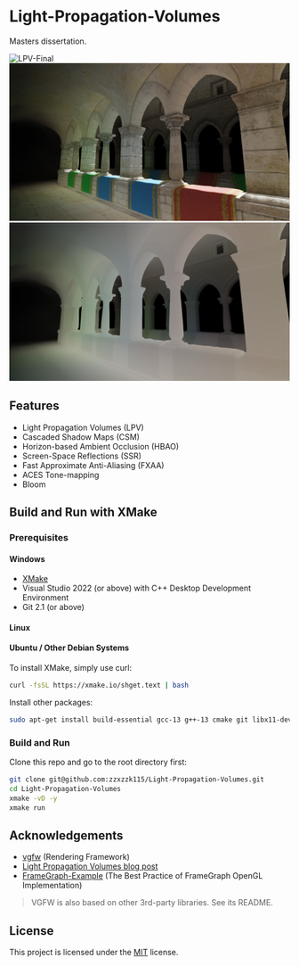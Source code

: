# Light-Propagation-Volumes
Masters dissertation.

![LPV-Final](./media/images/lpv_final1.png)
![LPV-Final2](./media/images/lpv_final2_6.png)
![LPV-Final2-OnlyLPV](./media/images/lpv_final2_onlylpv_6.png)

## Features

- Light Propagation Volumes (LPV)
- Cascaded Shadow Maps (CSM)
- Horizon-based Ambient Occlusion (HBAO)
- Screen-Space Reflections (SSR)
- Fast Approximate Anti-Aliasing (FXAA)
- ACES Tone-mapping
- Bloom

## Build and Run with XMake

### Prerequisites

#### Windows

- [XMake](https://github.com/xmake-io/xmake)
- Visual Studio 2022 (or above) with C++ Desktop Development Environment
- Git 2.1 (or above)

#### Linux

#### Ubuntu / Other Debian Systems

To install XMake, simply use curl:

```bash
curl -fsSL https://xmake.io/shget.text | bash
```

Install other packages:

```bash
sudo apt-get install build-essential gcc-13 g++-13 cmake git libx11-dev libxrandr-dev libxrender-dev libglvnd-dev libxinerama-dev libxcursor-dev libxi-dev
```

### Build and Run

Clone this repo and go to the root directory first:

```bash
git clone git@github.com:zzxzzk115/Light-Propagation-Volumes.git
cd Light-Propagation-Volumes
xmake -vD -y
xmake run
```

## Acknowledgements

- [vgfw](https://github.com/zzxzzk115/vgfw) (Rendering Framework)
- [Light Propagation Volumes blog post](https://ericpolman.com/2016/06/28/light-propagation-volumes/)
- [FrameGraph-Example](https://github.com/skaarj1989/FrameGraph-Example) (The Best Practice of FrameGraph OpenGL Implementation)

> VGFW is also based on other 3rd-party libraries. See its README.

## License

This project is licensed under the [MIT](https://github.com/zzxzzk115/Light-Propagation-Volumes/blob/master/LICENSE) license.
